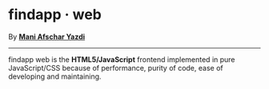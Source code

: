 findapp &middot; web
==============================================================================

By [**Mani Afschar Yazdi**](https://afschar-yazdi.de)

------------------------------------------------------------------------------

findapp web is the **HTML5/JavaScript** frontend implemented in pure JavaScript/CSS because of performance, purity of code, ease of developing and maintaining.